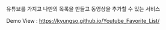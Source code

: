 유튜브를 가지고 나만의 목록을 만들고 동영상을 추가할 수 있는 서비스

Demo View : https://kyungso.github.io/Youtube_Favorite_List/